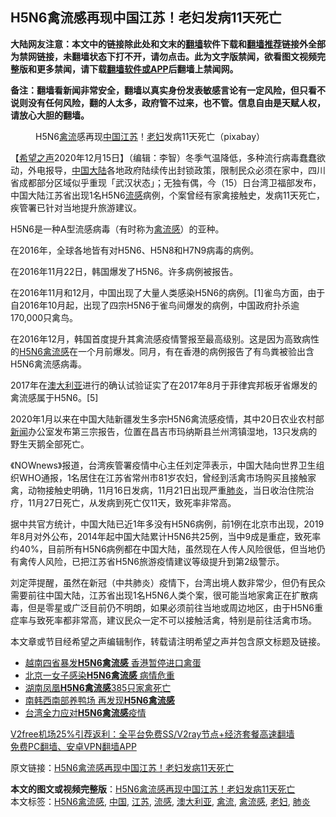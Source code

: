  <h2>H5N6禽流感再现中国江苏！老妇发病11天死亡</h2> <p class="notice"><b>大陆网友注意：本文中的链接除此处和文末的<a href="https://github.com/bannedbook/fanqiang" >翻墙</a>软件下载和<a href="https://github.com/killgcd/justmysocks/blob/master/README.md">翻墙推荐</a>链接外全部为禁网链接，未翻墙状态下打不开，请勿点击。此为文字版禁闻，欲看图文视频完整版和更多禁闻，请下载<a href="https://github.com/bannedbook/fanqiang">翻墙软件或APP</a>后翻墙上禁闻网。</p><p>备注：翻墙看新闻非常安全，翻墙以真实身份发表敏感言论有一定风险，但只看不说则没有任何风险，翻的人太多，政府管不过来，也不管。信息自由是天赋人权，请放心大胆的翻墙。</b></p>  <div class="entry"> <figure><figcaption>H5N6<a href="https://www.bannedbook.org/bnews/tag/%E7%A6%BD%E6%B5%81/" class="st_tag internal_tag" rel="tag" title="标签 禽流 下的日志">禽流</a>感再现<a href="https://www.bannedbook.org/bnews/tag/%E4%B8%AD%E5%9B%BD/" class="st_tag internal_tag" rel="tag" title="标签 中国 下的日志">中国</a><a href="https://www.bannedbook.org/bnews/tag/%e6%b1%9f%e8%8b%8f/" class="st_tag internal_tag" rel="tag" title="标签 江苏 下的日志">江苏</a>！<a href="https://www.bannedbook.org/bnews/tag/%E8%80%81%E5%A6%87/" class="st_tag internal_tag" rel="tag" title="标签 老妇 下的日志">老妇</a>发病11天死亡（pixabay）</figcaption></figure> <p>【<span class='wp_keywordlink_affiliate'><a href="https://www.soundofhope.org" title="希望之声" target="_blank">希望之声</a></span>2020年12月15日】（编辑：李智）冬季气温降低，多种流行病毒蠢蠢欲动，外电报导，<span class='wp_keywordlink_affiliate'><a href="https://www.bannedbook.org/" title="中国" target="_blank">中国</a></span><span class='wp_keywordlink_affiliate'><a href="https://www.bannedbook.org/" title="大陆" target="_blank">大陆</a></span>各地政府陆续传出封锁政策，限制民众必须在家中，四川省成都部分区域似乎重现「武汉状态」；无独有偶，今（15）日台湾卫福部发布，中国大陆江苏省出现1名H5N6<a href="https://www.bannedbook.org/bnews/tag/%e6%b5%81%e6%84%9f/" class="st_tag internal_tag" rel="tag" title="标签 流感 下的日志">流感</a>病例，个案曾经有家禽接触史，发病11天死亡，疾管署已针对当地提升旅游建议。</p> <p>H5N6是一种A型流感病毒（有时称为<a href="https://www.bannedbook.org/bnews/tag/%e7%a6%bd%e6%b5%81%e6%84%9f/" class="st_tag internal_tag" rel="tag" title="标签 禽流感 下的日志">禽流感</a>）的亚种。</p> <p>在2016年，全球各地皆有对H5N6、H5N8和H7N9病毒的病例。</p> <p>在2016年11月22日，韩国爆发了H5N6。许多病例被报告。</p>  <p>在2016年11月和12月，中国出现了大量人类感染H5N6的病例。[1]雀鸟方面，由于自2016年10月起，出现了四宗H5N6于雀鸟间爆发的病例，中国政府扑杀逾170,000只禽鸟。</p> <p>在2016年12月，韩国首度提升其禽流感疫情警报至最高级别。这是因为高致病性的<a href="https://www.bannedbook.org/bnews/tag/h5n6%e7%a6%bd%e6%b5%81%e6%84%9f/" class="st_tag internal_tag" rel="tag" title="标签 H5N6禽流感 下的日志">H5N6禽流感</a>在一个月前爆发。同月，有在香港的病例报告了有鸟粪被验出含H5N6禽流感病毒。</p> <p>2017年在<a href="https://www.bannedbook.org/bnews/tag/%e6%be%b3%e5%a4%a7%e5%88%a9%e4%ba%9a/" class="st_tag internal_tag" rel="tag" title="标签 澳大利亚 下的日志">澳大利亚</a>进行的确认试验证实了在2017年8月于菲律宾邦板牙省爆发的禽流感属于H5N6。[5]</p> <p>2020年1月以来在中国大陆新疆发生多宗H5N6禽流感疫情，其中20日农业农村部<span class='wp_keywordlink_affiliate'><a href="https://www.bannedbook.org/" title="新闻">新闻</a></span>办公室发布第三宗报告，位置在昌吉市玛纳斯县兰州湾镇湿地，13只发病的野生天鹅全部死亡。</p>  <p>《NOWnews》报道，台湾疾管署疫情中心主任刘定萍表示，中国大陆向世界卫生组织WHO通报，1名居住在江苏省常州市81岁农妇，曾经到活禽市场购买且接触家禽，动物接触史明确，11月16日发病，11月21日出现严重<a href="https://www.bannedbook.org/bnews/tag/%e8%82%ba%e7%82%8e/" class="st_tag internal_tag" rel="tag" title="标签 肺炎 下的日志">肺炎</a>，当日收治住院治疗，11月27日死亡，从发病到死亡仅11天，致死率非常高。</p> <p>据中共官方统计，中国大陆已近1年多没有H5N6病例，前1例在北京市出现，2019年8月对外公布，2014年起中国大陆累计H5N6共25例，当中9成是重症，致死率约40%，目前所有H5N6病例都在中国大陆，虽然现在人传人风险很低，但当地仍有禽传人风险，已把江苏省H5N6旅游疫情建议等级提升到第2级警示。</p> <p>刘定萍提醒，虽然在新冠（中共肺炎）疫情下，台湾出境人数非常少，但仍有民众需要前往中国大陆，江苏省出现1名H5N6人类个案，很可能当地家禽正在扩散病毒，但是零星或广泛目前仍不明朗，如果必须前往当地或周边地区，由于H5N6重症率与致死率都非常高，建议民众一定不可以接触活禽，特别是前往活禽市场。</p> <p>本文章或节目经希望之声编辑制作，转载请注明希望之声并包含原文标题及链接。</p>  <ul class='op-related-articles' title='相关阅读'> <li><a href='https://www.bannedbook.org/bnews/baitai/20200415/1313081.html' target='_blank'>越南四省暴发<b>H5N6禽流感</b> 香港暂停进口禽蛋</a></li> <li><a href='https://www.bannedbook.org/bnews/cbnews/20190820/1177795.html' target='_blank'>北京一女子感染<b>H5N6禽流感</b> 病情危重</a></li> <li><a href='https://www.bannedbook.org/bnews/baitai/20181012/1011399.html' target='_blank'>湖南凤凰<b>H5N6禽流感</b>385只家禽死亡</a></li> <li><a href='https://www.bannedbook.org/bnews/worldnews/20171231/878867.html' target='_blank'>南韩西南部养鸭场 再发现<b>H5N6禽流感</b></a></li> <li><a href='https://www.bannedbook.org/bnews/worldnews/20170213/672426.html' target='_blank'>台湾全力应对<b>H5N6禽流感</b>疫情</a></li> </ul> <p class="texttj"> <a href="https://github.com/bannedbook/fanqiang/wiki/V2ray%E6%9C%BA%E5%9C%BA" target="_blank">V2free机场25%引荐返利：全平台免费SS/V2ray节点+经济套餐高速翻墙</a><br/> <a href="https://github.com/bannedbook/fanqiang/wiki/%E7%A6%81%E9%97%BB%E7%BD%91%E5%AE%89%E5%8D%93%E7%BF%BB%E5%A2%99%E6%96%B0%E9%97%BBAPP" target="_blank">免费PC翻墙、安卓VPN翻墙APP</a></p><p>原文链接：<a class="src_link"  href="https://www.soundofhope.org/post/453799" target="_blank">H5N6禽流感再现中国江苏！老妇发病11天死亡</a></p><a name='sharetosocial'></a>       <div><b>本文的图文或视频完整版</b>：<a href='https://www.bannedbook.org/bnews/comments/20201215/1448272.html'>H5N6禽流感再现中国江苏！老妇发病11天死亡</a></div>  </div><!--END ENTRY--> <div class="postfooter"> <div>本文标签：<a href="https://www.bannedbook.org/bnews/tag/h5n6%e7%a6%bd%e6%b5%81%e6%84%9f/" rel="tag">H5N6禽流感</a>, <a href="https://www.bannedbook.org/bnews/tag/%E4%B8%AD%E5%9B%BD/" rel="tag">中国</a>, <a href="https://www.bannedbook.org/bnews/tag/%e6%b1%9f%e8%8b%8f/" rel="tag">江苏</a>, <a href="https://www.bannedbook.org/bnews/tag/%e6%b5%81%e6%84%9f/" rel="tag">流感</a>, <a href="https://www.bannedbook.org/bnews/tag/%e6%be%b3%e5%a4%a7%e5%88%a9%e4%ba%9a/" rel="tag">澳大利亚</a>, <a href="https://www.bannedbook.org/bnews/tag/%E7%A6%BD%E6%B5%81/" rel="tag">禽流</a>, <a href="https://www.bannedbook.org/bnews/tag/%e7%a6%bd%e6%b5%81%e6%84%9f/" rel="tag">禽流感</a>, <a href="https://www.bannedbook.org/bnews/tag/%E8%80%81%E5%A6%87/" rel="tag">老妇</a>, <a href="https://www.bannedbook.org/bnews/tag/%e8%82%ba%e7%82%8e/" rel="tag">肺炎</a></div>  </div><!--END POSTFOOTER--> 